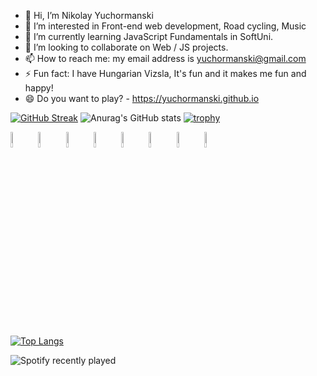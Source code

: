 <!-- 
https://github-readme-streak-stats.herokuapp.com/demo/
-->

<!--
**yuchormanski/yuchormanski** is a ✨ _special_ ✨ repository because its `README.md` (this file) appears on your GitHub profile.

Here are some ideas to get you started:
<! --### Hi there 👋 

- 🔭 I’m currently working on ...
- 🌱 I’m currently learning ...
- 👯 I’m looking to collaborate on ...
- 🤔 I’m looking for help with ...
- 💬 Ask me about ...
- 📫 How to reach me: ...
- 😄 Pronouns: ...
- ⚡ Fun fact: ...
-->

* 👋 Hi, I’m Nikolay Yuchormanski
* 👀 I’m interested in Front-end web development, Road cycling, Music
* 🌱 I’m currently learning JavaScript Fundamentals in SoftUni.
* 💞️ I’m looking to collaborate on Web / JS projects.
* 📫 How to reach me: my email address is yuchormanski@gmail.com
* ⚡ Fun fact: I have Hungarian Vizsla, It's fun and it makes me fun and happy!
* 😄 Do you want to play? - https://yuchormanski.github.io

[![GitHub Streak](https://github-readme-streak-stats.herokuapp.com?user=yuchormanski&theme=nord&hide_border=true&date_format=j%20M%5B%20Y%5D)](https://git.io/streak-stats)
![Anurag's GitHub stats](https://github-readme-stats.vercel.app/api?username=yuchormanski&show_icons=true&theme=nord&hide_border=true)
[![trophy](https://github-profile-trophy.vercel.app/?username=yuchormanski)](https://github.com/yuchormanski/github-profile-trophy)

<div>
  <img src="https://cdn.jsdelivr.net/gh/devicons/devicon/icons/javascript/javascript-original.svg" width="8%"/>
  <img src="https://cdn.jsdelivr.net/gh/devicons/devicon/icons/html5/html5-original.svg" width="8%"/>
  <img src="https://cdn.jsdelivr.net/gh/devicons/devicon/icons/css3/css3-original.svg" width="8%"/>			
  <img src="https://cdn.jsdelivr.net/gh/devicons/devicon/icons/vscode/vscode-original.svg" width="8%"/>         
  <img src="https://cdn.jsdelivr.net/gh/devicons/devicon/icons/wordpress/wordpress-plain.svg" width="8%"/>         
  <img src="https://cdn.jsdelivr.net/gh/devicons/devicon/icons/github/github-original.svg" width="8%"/>        
  <img src="https://cdn.jsdelivr.net/gh/devicons/devicon/icons/filezilla/filezilla-plain.svg" width="8%"/>     
  <img src="https://cdn.jsdelivr.net/gh/devicons/devicon/icons/apache/apache-original.svg" width="8%"/>
</div>



[![Top Langs](https://github-readme-stats.vercel.app/api/top-langs/?username=yuchormanski&layout=compact&theme=nord&hide_border=true)](https://github.com/anuraghazra/github-readme-stats)

![Spotify recently played](https://spotify-recently-played-readme.vercel.app/api?user=11132923862)
